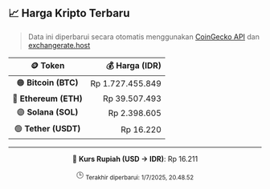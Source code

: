 

<!-- HARGA_KRIPTO -->
## 📈 Harga Kripto Terbaru

> Data ini diperbarui secara otomatis menggunakan [CoinGecko API](https://www.coingecko.com/) dan [exchangerate.host](https://exchangerate.host/)

<div align="center">

| 🪙 Token | 💰 Harga (IDR) |
|:------:|---------------:|
| 🟠 **Bitcoin (BTC)**   | Rp 1.727.455.849 |
| 🔵 **Ethereum (ETH)**  | Rp 39.507.493 |
| 🟣 **Solana (SOL)**    | Rp 2.398.605 |
| 🟢 **Tether (USDT)**   | Rp 16.220 |

---

💱 **Kurs Rupiah (USD → IDR)**: Rp 16.211

🕒 <sub>Terakhir diperbarui: 1/7/2025, 20.48.52</sub>

</div>
<!-- /HARGA_KRIPTO -->